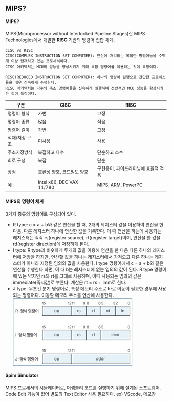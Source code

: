## MIPS?

#### MIPS?

MIPS(Microprocessor without Interlocked Pipeline Stages)란 MIPS Technologies에서 개발한 __RISC__ 기반의 명령어 집합 체계.

``` 
CISC vs RISC    
CISC(COMPLEX INSTRUCTION SET COMPUTER): 연산에 처리되는 복잡한 명령어들을 수백 개 이상 탑재하고 있는 프로세서이다.
CISC 아키텍처는 MCU의 성능을 향상시키기 위해 복합 명령어를 이용하는 것이 특징이다.

RISC(REDUCED INSTRUCTION SET COMPUTER): 하나의 명령어 실행으로 간단한 프로세스들을 매우 신속하게 수행한다.
RISC 아키텍처는 다수의 축소 명령어들을 신속하게 실행하여 전반적인 MCU 성능을 향상시키는 것이 특징이다.
```

| 구분 | CISC | RISC |
|------|------|------|
|명령어 형식|가변|고정|
|명령어 종류|많음|적음|
|명령어 길이|가변|고정|
|적재/저장 구조|미사용|사용|
|주소지정방식|복잡하고 다수|단순하고 소수|
|회로 구성|복잡|단순|
|장점|호환성 양호, 코드밀도 양호|구현용이, 파이프라이닝에 효율적 적용|
|예|Intel x86, DEC VAX 11/780|MIPS, ARM, PowerPC|

#### MIPS의 명령어 체계

3가지 종류의 명령어로 구성되어 있다.

- R type: c = a + b와 같은 연산을 할 때, 2개의 레지스터 값을 이용하여 연산을 한 다음, 다른 레지스터 하나에 연산한 값을 기록한다. 
이 때 연산을 하는데 사용되는 레지스터는 각각 rs(register source), rt(register target)이며, 
연산을 한 값을 rd(register direction)에 저장하게 된다.
- I type: R type과 비슷하게 두개의 값을 이용해 연산을 한 다음 다른 하나의 레지스터에 저장을 하지만, 
연산할 값을 하나는 레지스터에서 가져오고 다른 하나는 레지스터가 아니라 지정된 임의의 값을 사용한다. 
I type 명령어에서 c = a + b와 같은 연산을 수행한다 하면, 이 때 b는 레지스터에 없는 임의의 값이 된다.
R type 명령어에 있는 약자인 rs와 rt를 그대로 사용하며, 이때 사용되는 임의의 값은 immediate(즉시값)로 부른다. 
계산은 rt = rs + imm로 한다.
- J type: 무조건 분기 명령어로, 특정 메모리 주소로 바로 이동이 필요한 경우에 사용되는 명령어다. 이동할 메모리 주소를 연산에 사용한다.   
![](https://github.com/aldrn29/Assembly/blob/master/screenshot/MIPS%20Instruction.jpg?raw=true)

#### Spim Simulator
MIPS 프로세서의 시뮬레이터로, 어셈블리 코드를 실행하기 위해 설계된 소프트웨어.   
Code Edit 기능이 없어 별도의 Text Editor 사용 필요하다. ex) VScode, 메모장

